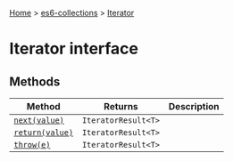 [Home](./index) &gt; [es6-collections](es6-collections.md) &gt; [Iterator](es6-collections.iterator.md)

# Iterator interface

## Methods

|  Method | Returns | Description |
|  --- | --- | --- |
|  [`next(value)`](es6-collections.iterator.next.md) | `IteratorResult<T>` |  |
|  [`return(value)`](es6-collections.iterator.return.md) | `IteratorResult<T>` |  |
|  [`throw(e)`](es6-collections.iterator.throw.md) | `IteratorResult<T>` |  |

